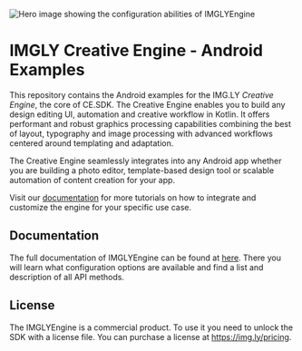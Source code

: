 ![Hero image showing the configuration abilities of IMGLYEngine](https://img.ly/static/cesdk_release_header.png)

# IMGLY Creative Engine - Android Examples

This repository contains the Android examples for the IMG.LY *Creative Engine*, the core of CE.SDK. 
The Creative Engine enables you to build any design editing UI, automation and creative workflow in Kotlin.
It offers performant and robust graphics processing capabilities combining the best of layout, typography and image processing with advanced workflows centered around templating and adaptation. 

The Creative Engine seamlessly integrates into any Android app whether you are building a photo editor, template-based design tool or scalable automation of content creation for your app.

Visit our [documentation](https://img.ly/docs/cesdk) for more tutorials on how to integrate and
customize the engine for your specific use case.

## Documentation
The full documentation of IMGLYEngine can be found at
[here](https://img.ly/docs/cesdk/android/).
There you will learn what configuration options are available and find a list
and description of all API methods.

## License

The IMGLYEngine is a commercial product. To use it you
need to unlock the SDK with a license file. You can purchase a license at
https://img.ly/pricing.
